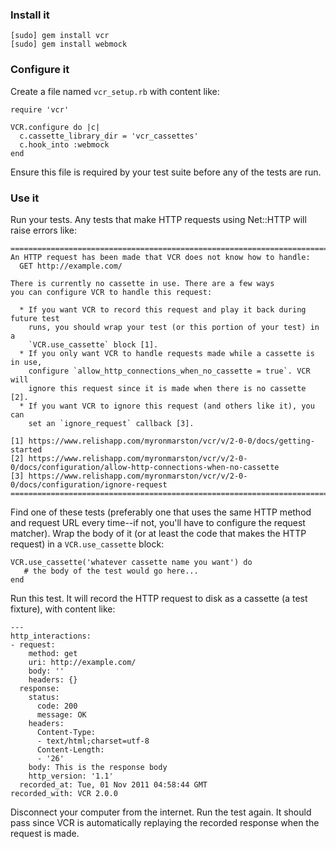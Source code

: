 ### Install it

    [sudo] gem install vcr
    [sudo] gem install webmock

### Configure it

Create a file named `vcr_setup.rb` with content like:

    require 'vcr'

    VCR.configure do |c|
      c.cassette_library_dir = 'vcr_cassettes'
      c.hook_into :webmock
    end

Ensure this file is required by your test suite before any
of the tests are run.

### Use it

Run your tests.  Any tests that make HTTP requests using Net::HTTP will
raise errors like:

    ================================================================================
    An HTTP request has been made that VCR does not know how to handle:
      GET http://example.com/

    There is currently no cassette in use. There are a few ways
    you can configure VCR to handle this request:

      * If you want VCR to record this request and play it back during future test
        runs, you should wrap your test (or this portion of your test) in a
        `VCR.use_cassette` block [1].
      * If you only want VCR to handle requests made while a cassette is in use,
        configure `allow_http_connections_when_no_cassette = true`. VCR will
        ignore this request since it is made when there is no cassette [2].
      * If you want VCR to ignore this request (and others like it), you can
        set an `ignore_request` callback [3].

    [1] https://www.relishapp.com/myronmarston/vcr/v/2-0-0/docs/getting-started
    [2] https://www.relishapp.com/myronmarston/vcr/v/2-0-0/docs/configuration/allow-http-connections-when-no-cassette
    [3] https://www.relishapp.com/myronmarston/vcr/v/2-0-0/docs/configuration/ignore-request
    ================================================================================

Find one of these tests (preferably one that uses the same HTTP method and
request URL every time--if not, you'll have to configure the request matcher).
Wrap the body of it (or at least the code that makes the HTTP request) in a
`VCR.use_cassette` block:

    VCR.use_cassette('whatever cassette name you want') do
       # the body of the test would go here...
    end

Run this test.  It will record the HTTP request to disk as a cassette (a
test fixture), with content like:

    ---
    http_interactions:
    - request:
        method: get
        uri: http://example.com/
        body: ''
        headers: {}
      response:
        status:
          code: 200
          message: OK
        headers:
          Content-Type:
          - text/html;charset=utf-8
          Content-Length:
          - '26'
        body: This is the response body
        http_version: '1.1'
      recorded_at: Tue, 01 Nov 2011 04:58:44 GMT
    recorded_with: VCR 2.0.0

Disconnect your computer from the internet.  Run the test again.
It should pass since VCR is automatically replaying the recorded
response when the request is made.

